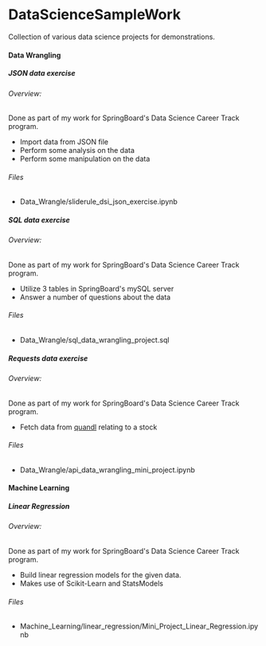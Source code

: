 # DataScienceSampleWork
Collection of various data science projects for demonstrations.

#### Data Wrangling
##### JSON data exercise
###### Overview:
Done as part of my work for SpringBoard's Data Science Career Track program.
* Import data from JSON file
* Perform some analysis on the data
* Perform some manipulation on the data

###### Files
* Data_Wrangle/sliderule_dsi_json_exercise.ipynb

##### SQL data exercise
###### Overview:
Done as part of my work for SpringBoard's Data Science Career Track program.
* Utilize 3 tables in SpringBoard's mySQL server
* Answer a number of questions about the data

###### Files
* Data_Wrangle/sql_data_wrangling_project.sql

##### Requests data exercise
###### Overview:
Done as part of my work for SpringBoard's Data Science Career Track program.
* Fetch data from [quandl](www.quandl.com) relating to a stock

###### Files
* Data_Wrangle/api_data_wrangling_mini_project.ipynb

#### Machine Learning
##### Linear Regression
###### Overview:
Done as part of my work for SpringBoard's Data Science Career Track program.
* Build linear regression models for the given data.
* Makes use of Scikit-Learn and StatsModels

###### Files
* Machine_Learning/linear_regression/Mini_Project_Linear_Regression.ipynb
